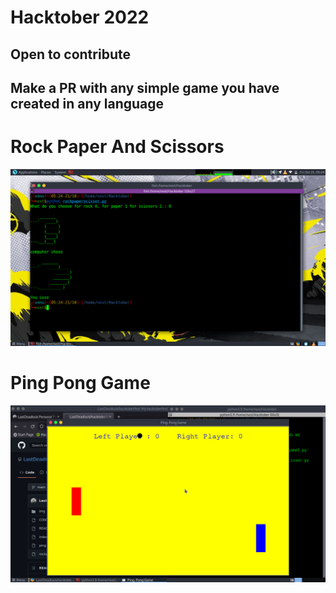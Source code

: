 # Hacktober 2022 
## Open to contribute 
## Make a PR with any simple game you have created in any language 

# Rock Paper And Scissors
![1](img/game.png)

# Ping Pong Game
![2](img/ping.png)


